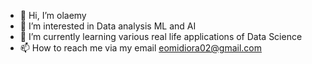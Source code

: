 - 👋 Hi, I’m olaemy
- 👀 I’m interested in Data analysis ML and AI
- 🌱 I’m currently learning various real life applications of Data Science
- 📫 How to reach me via my email eomidiora02@gmail.com
